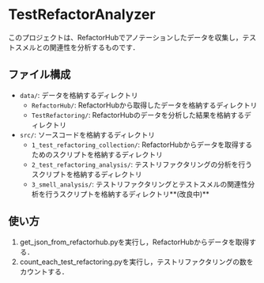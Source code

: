 # TestRefactorAnalyzer
このプロジェクトは、RefactorHubでアノテーションしたデータを収集し，テストスメルとの関連性を分析するものです．

## ファイル構成
- `data/`: データを格納するディレクトリ
  - `RefactorHub/`: RefactorHubから取得したデータを格納するディレクトリ
  - `TestRefactoring/`: RefactorHubのデータを分析した結果を格納するディレクトリ
- `src/`: ソースコードを格納するディレクトリ
  - `1_test_refactoring_collection/`: RefactorHubからデータを取得するためのスクリプトを格納するディレクトリ
  - `2_test_refactoring_analysis/`: テストリファクタリングの分析を行うスクリプトを格納するディレクトリ
  - `3_smell_analysis/`: テストリファクタリングとテストスメルの関連性分析を行うスクリプトを格納するディレクトリ**(改良中)**

## 使い方
1. get_json_from_refactorhub.pyを実行し，RefactorHubからデータを取得する．
2. count_each_test_refactoring.pyを実行し，テストリファクタリングの数をカウントする．